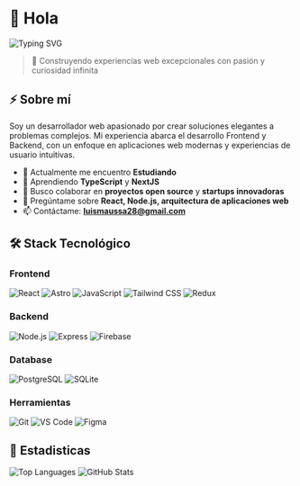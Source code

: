 # 🦖 Hola

![Typing SVG](https://readme-typing-svg.herokuapp.com?font=Fira+Code&weight=600&size=30&pause=300&color=F7F7F7&width=805&lines=Bienvenido+a+mi+pefil;Desarrollador+de+software;Estudiante+Ingenieria+de+software)

> 🚀 Construyendo experiencias web excepcionales con pasión y curiosidad infinita

## ⚡ Sobre mí

Soy un desarrollador web apasionado por crear soluciones elegantes a problemas complejos. Mi experiencia abarca el desarrollo Frontend y Backend, con un enfoque en aplicaciones web modernas y experiencias de usuario intuitivas.

- 🔭 Actualmente me encuentro **Estudiando**
- 🌱 Aprendiendo **TypeScript** y **NextJS**
- 👯 Busco colaborar en **proyectos open source** y **startups innovadoras**
- 💬 Pregúntame sobre **React, Node.js, arquitectura de aplicaciones web**
- 📫 Contáctame: **luismaussa28@gmail.com**

## 🛠️ Stack Tecnológico

### Frontend
![React](https://img.shields.io/badge/-React-61DAFB?style=flat&logo=react&logoColor=black)
![Astro](https://img.shields.io/badge/-Astro-FF5D01?style=flat&logo=astro&logoColor=white)
![JavaScript](https://img.shields.io/badge/-JavaScript-F7DF1E?style=flat&logo=javascript&logoColor=black)
![Tailwind CSS](https://img.shields.io/badge/-Tailwind%20CSS-38B2AC?style=flat&logo=tailwind-css&logoColor=white)
![Redux](https://img.shields.io/badge/-Vite-blue?style=flat&logo=vite&logoColor=yellow)

### Backend
![Node.js](https://img.shields.io/badge/-Node.js-339933?style=flat&logo=node.js&logoColor=white)
![Express](https://img.shields.io/badge/-Express-000000?style=flat&logo=express&logoColor=white)
![Firebase](https://img.shields.io/badge/-Firebase-FFCA28?style=flat&logo=firebase&logoColor=black)

### Database
![PostgreSQL](https://img.shields.io/badge/-PostgreSQL-336791?style=flat&logo=postgresql&logoColor=white)
![SQLite](https://img.shields.io/badge/-SQLite-336791?style=flat&logo=sqlite&logoColor=white)

### Herramientas
![Git](https://img.shields.io/badge/-Git-F05032?style=flat&logo=git&logoColor=white)
![VS Code](https://img.shields.io/badge/-VS%20Code-007ACC?style=flat&logo=visual-studio-code&logoColor=white)
![Figma](https://img.shields.io/badge/-Figma-F24E1E?style=flat&logo=figma&logoColor=white)

## 🐧 Estadisticas
<div>
  <img src="https://github-readme-stats.vercel.app/api/top-langs/?username=Khyxer&theme=dracula" alt="Top Languages" />
  <img src="https://github-readme-stats.vercel.app/api?username=khyxer&theme=dracula&show_icons=true" alt="GitHub Stats" />
</div>
